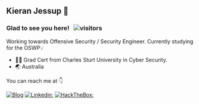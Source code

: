 <h2> Kieran Jessup 🦊 </h2>

### Glad to see you here! &nbsp; ![visitors](https://visitor-badge.laobi.icu/badge?page_id=kieranjessup.kieranjessup)

Working towards Offensive Security / Security Engineer. Currently studying for the OSWP💡

<ul>
<li>👨‍🎓 Grad Cert from Charles Sturt University in Cyber Security.</li>
<li>🌏 Australia </li>
</ul>

You can reach me at 👇

[![Blog](https://img.shields.io/badge/Blog-21759B?style=for-the-badge&logo=ghost&logoColor=white)](https://www.k1t.io/)
[![Linkedin:](https://img.shields.io/badge/linkedin-0A66C2?style=for-the-badge&logo=linkedin&logoColor=white)](https://www.linkedin.com/in/kieranjessup/)
[![HackTheBox:](https://img.shields.io/badge/hackthebox-a3e54a?style=for-the-badge&logo=hackthebox&logoColor=black)](https://app.hackthebox.com/profile/81315)

<div align="center">
</div>
